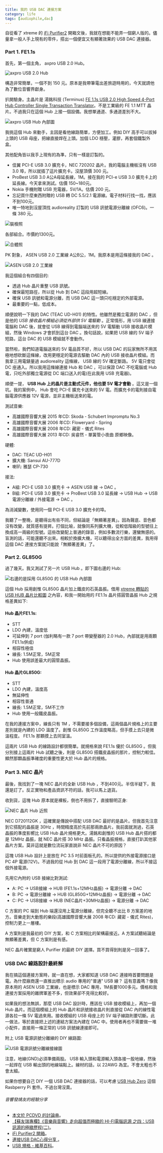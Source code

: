 ```yaml
---
title: 我的 USB DAC 連接方案
category: life
tags: [audiophile,dac]
---
```


自從看了 xtreme 的 [iFi Purifier2](http://www.pcdvd.com.tw/showthread.php?t=1100783) 開箱文後，我就在想能不能弄一個窮人版的。儘量拿一般人手上現有的零件，搭出一個便宜又有顯著效果的 USB DAC 連接器。

### Part 1. FE1.1s

首先，第一個主角， axpro USB 2.0 Hub。

![axpro USB 2.0 Hub](http://i.imgur.com/MtYpPKn.jpg)

構造非常簡單，一個不到 150 元。原本是我帶筆電出差旅遊時用的，今天就請他為了數位音響界獻身。

<!--more-->

扒開驗身。主晶片是 湯銘科技 (Terminus) [FE 1.1s USB 2.0 High Speed 4-Port Hub Controller Single Transaction Translator](http://terminus-tech.com/Chinese/products.html)。不是工業級的 FE 1.1 MTT 晶片。不過我只在這個 Hub 上接一個設備。我想單通道、多通道差別不大。

![axpro USB Hub 內部圖](http://i.imgur.com/soIqNft.jpg)

我挑這個 Hub 來動手，主因是看他線路簡單，方便加工。例如 DIY 高手可以拔掉上頭的 USB 母座，把線直接焊在上頭。加個 LDO 穩壓，灌膠，再套個鐵製外盒。

其他配角皆以我手上現有的為準，只有一樣是訂製的。

* 佳翼 PCI-E USB 3.0 擴充卡，NEC 720202 晶片。我的電腦主機板沒有 USB 3.0 埠，所以就插了這片擴充卡。沒屋頂價 300 元。
* ProBest USB 3.0 A公A母延長線，1M。接在我的 PCI-e USB 3.0 擴充卡上的延長線。今天拿來測試。估價 150~180元。
* Nokia 手機附贈 USB 充電器，5V/1A。估價 200 元。
* 忘記買什麼東西附贈的 USB 轉 DC 5.5/2.1 電源線。電子材料行找一找，應該不到100元。
* 唯一特地到沒屋頂找 audioreality 訂製的 USB 訊號電源分離線 (OFC6)。一條 380 元。

![裝檢照](http://i.imgur.com/M68h4zi.jpg)

各部組合。市價約1300元。

![合體照](http://i.imgur.com/gXxMiJA.jpg)

PK 對象， ASEN USB 2.0 工業線 A公B公，1M。我原本是用這條接我的 DAC 。

![ASEN USB 2.0 工業線](http://i.imgur.com/7n8DKiv.jpg)

我這個組合有四個目的:

* 透過 Hub 晶片重整 USB 訊號。
* 確保最短路徑，所以從 Hub 到 DAC 這段用超短線。
* 確保 USB 訊號和電源分離，而 USB DAC 這一頭只吃穩定的外部電源。
* 最重要的一點，低成本。

順便說明一下我的 DAC (TEAC UD-H01) 的特性。他雖然是獨立電源的 DAC ，但是他的 *USB 接收晶片模組必須從外部供 5V 電驅動* 。正常情形，用 USB 線連接電腦和 DAC 後，就會從 USB 線得到電腦端送來的 5V 電驅動 USB 接收晶片模組，然後 Windows 才會抓到這台 DAC 。換句話說，如果把 USB 線的 5V 端子短路，這台 DAC 的 USB 模組就不會動作。

當然啦，我們知道電腦送來的 5V 電品質不好，所以 USB DAC 的玩家無所不用其極地想砍斷這條線，改用更穩定的電源去驅動 DAC 內的 USB 接收晶片模組。而我拿三用電錶量過 audioreality 這條線， USB 線的 5V 確定斷路。 5V 電只會從 DC 座通入。所以我用這條線連接 Hub 和 DAC ，可以保證 DAC 不吃電腦或 Hub 電，只吃外部獨立電源從 DC 端口送入的電(在此我用 USB 充電器)。

順便一提， **USB Hub 上的晶片是主動式元件，他也要 5V 電才會動** 。這又是一個坑。我的案例中， Hub 會吃 PCI-E 擴充卡送來的 5V 電。而擴充卡的電則接自電腦電源供應器 12V 電源，並非主機板送來的電。

測試音樂:

* 高雄國際音響大展 2015 年CD: Skoda - Schubert Impromptu No.3
* 高雄國際音響大展 2006 年CD: Floweryard - Spring
* 高雄國際音響大展 2008 年CD: 藏密 - 儀式 Rites
* 高雄國際音響大展 2013 年CD: 吳睿然 - 單簧管小夜曲 原鄉映像。

硬體:

* DAC: TEAC UD-H01
* 擴大機: Sansui AU-777D
* 喇叭: 雅瑟 CP-730

接法:

* A組: PCI-E USB 3.0 擴充卡 -> ASEN USB 線 -> DAC 。
* B組: PCI-E USB 3.0 擴充卡 -> ProBest USB 3.0 延長線 -> USB Hub -> USB 電源分離線 / 外接電源 -> DAC 。

為消減變數，使用同一個 PCI-E USB 3.0 擴充卡的埠。

我聽了一整晚，是聽得出有些不同，但結論是「無顯著差異」。因為聲底、音色都沒有改變，就質感有提昇。打個比喻，就像同系列擴大機，從較低階級的型號往上換成高一兩級的型號。這些改變配上普通的錄音，例如多數流行樂，還蠻無感的。盲測的話，可能還聽不出來。相較於換擴大機，可以聽得出全方面的差異，我用得這個 DAC 連接方案就只能說「無顯著差異」了。

### Part 2. GL850G

過了幾天。我又測試了另一片 USB Hub 。即下圖右邊的 Hub:

![右邊的是採用 GL850G 的 USB Hub 內部圖](http://i.imgur.com/vodPhFw.jpg)

這個 Hub 採用創惟 GL850G 晶片加上鐵皮的石英晶振。借用 [xtreme 轉貼的 USB HUB 晶片比較圖](http://www.pcdvd.com.tw/showthread.php?t=1069209) 之內容，和我一開始用的 FE1.1s 晶片搭圓管晶振 Hub 之規格差異如下:

#### Hub 晶片FE1.1s:

* STT
* LDO 內建，溫度低
* 可延伸到 7 port (伽利略有一款 7 port 帶變壓器的 2.0 Hub，內部就是用兩顆 FE1.1s併成)
* 相容性極佳
* 線長: 1.5M正常，5M正常
* Hub 使用誤差最大的圓管晶振。

#### Hub 晶片GL850G:

* STT
* LDO 內建，溫度高
* 無延伸性
* 相容性普通
* 線長: 1.5M正常，5M不工作
* Hub 使用一般鐵皮晶振。

在我的連接方案中，線長只有 1M ，不需要接多個設備，這兩個晶片規格上的主要差別就是內建的 LDO 溫度了。創惟 GL850G 工作溫度略高，但手摸上去只是微溫程度。 FE1.1s 那顆摸上去同室溫。

這兩片 USB Hub 的線路設計都很簡單。就規格來說 FE1.1s 優於 GL850G 。但我分別接上這兩片 Hub 試聽之後，則是 GL850G 搭鐵皮晶振的那片，控制力較佳。顯然那顆晶振準確度的重要性更大於 Hub 晶片的規格。

### Part 3. NEC 晶片

最後，我找到了一塊 NEC 晶片的全新 USB Hub ，不到400元。半信半疑下，我還是訂了。反正實物和產品資訊不符的話，我可以馬上退貨。

收到貨，這塊 Hub 原本就是裸板，倒也不用拆了，直接驗明正身:

![NEC 晶片 Hub 近照](http://i.imgur.com/fQvvuNR.jpg)

NEC D720112GK ，這確實是傳說中搭配 USB DAC 最好的是晶片。但我首先注意到它搭配的晶振是 30Hz ，時間精度高於先前那兩款晶片。我前面就測過，石英晶振的準度影嚮比 USB Hub 晶片規格更大。湯銘和創惟的 USB Hub 晶片搭的都是 12MHz 晶振，就 NEC 晶片搭 30 MHz 晶振。只看晶振規格，直接打趴其他家晶片方案。莫非這就是數位流玩家直說非 NEC 晶片不可的原因？

這塊 USB Hub 設計上是放在 PC 3.5 吋前面板孔的。所以提供的外接電源接口是 PC 4P 電源(12V)。不過我的從 Hub 到 DAC 這一段用了電源分離線，所以不接這個外接電源。

先用它內附的 USB 接線比對測試:

* A: PC -> USB接線 -> HUB (FE1.1s+12MHz晶振) -> 電源分離 -> DAC
* B: PC -> 電源分離線 -> HUB (GL850G+12MHz晶振) -> 電源分離 -> DAC
* C: PC -> USB接線 -> HUB (NEC晶片+30MHz晶振) -> 電源分離 -> DAC

C 方案的 PC 端到 Hub 端還沒用上電源分離線，但完全聽不出比 B 方案差的地方。音樂走到大動態的樂段(高雄國際音響大展 2008 年CD: 藏密 - 儀式 Rites)，控制力更上一層樓。

A 方案則是我最初的 DIY 方案，和 C 方案相比的架構最接近。A 方案試聽結論是無顯著差異，但 C 方案則是有感。

NEC 晶片確實是窮人 Purifier 的最終 DIY 選擇。買不買得到則是另一回事了。

### USB DAC 線路設計最終解

我在搞這個連接方案時，就一直在想，大家都知道 USB DAC 連接時首要問題是電。為什麼廠商還一直推出標示 audio 專用的"普通" USB 線？ 這有意義嗎？像我原本用的 ASEN USB 工業線，也是標示 DAC 專用，1M長要1000多元。價格和我連接方案採用的雜牌軍差不多，但效果卻不見得比較好。

如果我的想法無誤，那麼 USB DAC 設計時，應該在 USB 接收模組上，再加一個 Hub 晶片。而這個模組上的 Hub 晶片和訊號接收晶片則直接從 DAC 內的線性電源各拉一條 5V 電過來用。接收模組的 USB 母座上的 5V 端子線路則要切斷。此一做法，等於直接把上述的連結方案法內建在 DAC 中。使用者再也不需要做一堆小配件，直接用一條正常的 USB 訊號線連接即可。

附上 USB 電源訊號分離線的 DIY 線路圖:

![USB 電源訊號分離線接線圖](http://i.imgur.com/BWs4fni.png)

注意，地線(GND)必須準備兩股。 USB 輸入頭和電源輸入頭各接一股地線，然後一起焊在 USB 輸出頭的地線端點上。線材的話，以 22AWG 為宜。不會太粗也不會太細。

如果你想要自己 DIY 一個 USB DAC 連接器的話，可以考慮 [USB Hub Zero](http://www.msldigital.com/products/hub-zero) 這個 Rasbperry Pi 套件。不過台灣沒賣。

###### 音響發燒友的經驗分享

* [本文於 PCDVD 的討論串](http://www.pcdvd.com.tw/showthread.php?t=1101434)。
* [【蘇友瑞專欄】《音樂與音響》走向超值而極緻的 HI-FI電腦訊源 之四：USB訊源的極緻歷程(二)](http://lawtw.com/article.php?template=article_content&parent_path=,1,&article_category_id=2169&job_id=200008&article_id=117719)。
* [iFi Purifier2 開箱](http://www.pcdvd.com.tw/showthread.php?t=1100783)。
* [連接USB DAC心得分享 ](http://www.pcdvd.com.tw/showthread.php?t=1069209)。
* [USB 規格 - 維基百科](https://zh.wikipedia.org/wiki/通用串行總線)。
